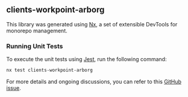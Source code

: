 ## clients-workpoint-arborg

This library was generated using [Nx](https://nx.dev), a set of extensible DevTools for monorepo management.

### Running Unit Tests

To execute the unit tests using [Jest](https://jestjs.io), run the following command:

```bash
nx test clients-workpoint-arborg
```

For more details and ongoing discussions, you can refer to this [GitHub issue](https://github.com/OpenAPITools/openapi-generator/issues/6332#issuecomment-707817192).